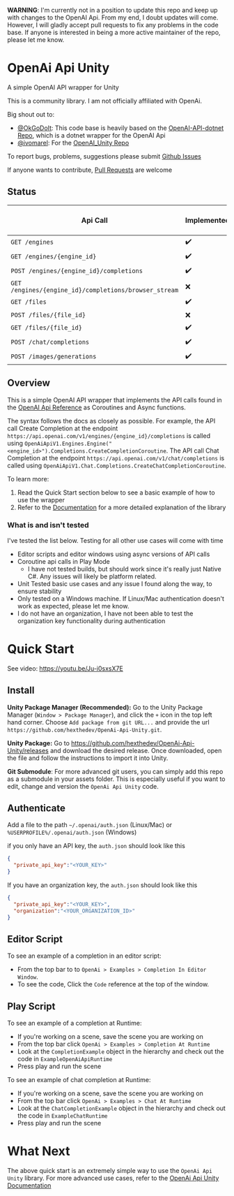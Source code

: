 **WARNING**: I'm currently not in a position to update this repo and keep up with changes to the OpenAI Api. From my end, I doubt updates will come. However, I will gladly accept pull requests to fix any problems in the code base. If anyone is interested in being a more active maintainer of the repo, please let me know. 

# OpenAi Api Unity
A simple OpenAI API wrapper for Unity 

This is a community library. I am not officially affiliated with OpenAi.

Big shout out to:
* [@OkGoDoIt](https://github.com/OkGoDoIt): This code base is heavily based on the [OpenAI-API-dotnet Repo](https://github.com/OkGoDoIt/OpenAI-API-dotnet), which is a dotnet wrapper for the OpenAI Api
* [@ivomarel](https://github.com/ivomarel): For the [OpenAI_Unity Repo](https://github.com/hexthedev/OpenAI_Unity)

To report bugs, problems, suggestions please submit [Github Issues](https://github.com/hexthedev/OpenAi-Api-Unity/issues)

If anyone wants to contribute, [Pull Requests](https://github.com/hexthedev/OpenAi-Api-Unity/pulls) are welcome

## Status
| Api Call | Implemented | Bare-Minimum Tests | Thourough Tests | 
| --- | --- | --- | --- |
| `GET /engines` | :heavy_check_mark: | :heavy_check_mark: | :heavy_check_mark: |
| `GET /engines/{engine_id}` | :heavy_check_mark: | :heavy_check_mark: | :heavy_check_mark: |
| `POST /engines/{engine_id}/completions` | :heavy_check_mark: | :heavy_check_mark: | :heavy_check_mark: |
| `GET /engines/{engine_id}/completions/browser_stream` | :x: | :heavy_minus_sign: | :heavy_minus_sign: |
| `GET /files` | :heavy_check_mark: | :heavy_minus_sign: | :heavy_minus_sign: |
| `POST /files/{file_id}` | :x: | :heavy_minus_sign: | :heavy_minus_sign: |
| `GET /files/{file_id}` | :heavy_check_mark: | :heavy_minus_sign: | :heavy_minus_sign: |
| `POST /chat/completions` | :heavy_check_mark: | :heavy_check_mark: | :heavy_check_mark: |
| `POST /images/generations` | :heavy_check_mark: | :heavy_check_mark: | :heavy_minus_sign: |

## Overview
This is a simple OpenAI API wrapper that implements the API calls found in the [OpenAI Api Reference](https://beta.openai.com/docs/api-reference) as Coroutines and Async functions. 

The syntax follows the docs as closely as possible. For example, the API call Create Completion at the endpoint `https://api.openai.com/v1/engines/{engine_id}/completions` is called using `OpenAiApiV1.Engines.Engine("<engine_id>").Completions.CreateCompletionCoroutine`. The API call Chat Completion at the endpoint `https://api.openai.com/v1/chat/completions` is called using `OpenAiApiV1.Chat.Completions.CreateChatCompletionCoroutine`.

To learn more:
1. Read the Quick Start section below to see a basic example of how to use the wrapper
2. Refer to the [Documentation](https://github.com/hexthedev/OpenAi-Api-Unity/tree/main/Documentation) for a more detailed explanation of the library

### What is and isn't tested
I've tested the list below. Testing for all other use cases will come with time
* Editor scripts and editor windows using async versions of API calls
* Coroutine api calls in Play Mode
  * I have not tested builds, but should work since it's really just Native C#. Any issues will likely be platform related. 
* Unit Tested basic use cases and any issue I found along the way, to ensure stability
* Only tested on a Windows machine. If Linux/Mac authentication doesn't work as expected, please let me know. 
* I do not have an organization, I have not been able to test the organization key functionality during authentication

# Quick Start

See video: https://youtu.be/Ju-i0sxsX7E

## Install

**Unity Package Manager (Recommended):**
Go to the Unity Package Manager (`Window > Package Manager`), and click the `+` icon in the top left hand corner. Choose `Add package from git URL...` and provide the url `https://github.com/hexthedev/OpenAi-Api-Unity.git`.

**Unity Package:**
Go to https://github.com/hexthedev/OpenAi-Api-Unity/releases and download the desired release. Once downloaded, open the file and follow the instructions to import it into Unity. 

**Git Submodule**:
For more advanced git users, you can simply add this repo as a submodule in your assets folder. This is especially useful if you want to edit, change and version the `OpenAi Api Unity` code.

## Authenticate
Add a file to the path `~/.openai/auth.json` (Linux/Mac) or `%USERPROFILE%/.openai/auth.json` (Windows)

if you only have an API key, the `auth.json` should look like this
```json
{
  "private_api_key":"<YOUR_KEY>"
}
```

If you have an organization key, the `auth.json` should look like this
```json
{
  "private_api_key":"<YOUR_KEY>",
  "organization":"<YOUR_ORGANIZATION_ID>"
}
```

## Editor Script
To see an example of a completion in an editor script:
  * From the top bar to to `OpenAi > Examples > Completion In Editor Window`.
  * To see the code, Click the `Code` reference at the top of the window. 

## Play Script
To see an example of a completion at Runtime:
  * If you're working on a scene, save the scene you are working on
  * From the top bar click `OpenAi > Examples > Completion At Runtime`
  * Look at the `CompletionExample` object in the hierarchy and check out the code in `ExampleOpenAiApiRuntime`
  * Press play and run the scene

To see an example of chat completion at Runtime:
  * If you're working on a scene, save the scene you are working on
  * From the top bar click `OpenAi > Examples > Chat At Runtime`
  * Look at the `ChatCompletionExample` object in the hierarchy and check out the code in `ExampleChatRuntime`
  * Press play and run the scene

# What Next
The above quick start is an extremely simple way to use the `OpenAi Api Unity` library. For more advanced use cases, refer to the [OpenAi Api Unity Documentation](https://github.com/hexthedev/OpenAi-Api-Unity/tree/main/Documentation)
